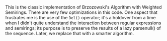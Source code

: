 This is the classic implementation of Brzozowski's Algorithm with
Weighted Semirings.  There are very few optimizations in this code.  One
aspect that frustrates me is the use of the `Del()` operator; it's a
holdover from a time when I didn't quite understand the interaction
between regular expressions and semirings; its purpose is to preserve
the results of a lazy parsenull() of the sequence.  Later, we replace
that with a smarter algorithm.
